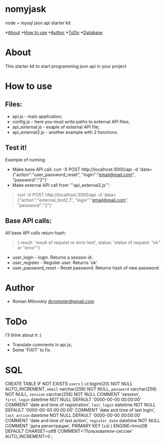 nomyjask
========

node + mysql json api starter kit

*[About](#about)
*[How to use](#howtouse)
*[Author](#author)
*[ToDo](#todo)
*[Database](#sql)

# <a name="about"></a>About
This starter kit to start programming json api in your project

# <a name="howtouse"></a>How to use

## Files:
* api.js - main application;
* config.js - here you must write paths to external API files;
* api_external.js - exaple of external API file;
* api_external2.js - another example with 2 functions.

## Test it!
Example of running: 
* Make base API call:
curl -X POST http://localhost:3000/api -d 'data={"action":"user_password_reset", "login":"email@mail.com", "password":"2"}'
* Make external API call from '''api_external2.js''':
> curl -X POST http://localhost:3000/api -d 'data={"action":"external_test2_1", "login":"email@mail.com", "password":"2"}' 

## Base API calls:
All base API calls return hash: 
> { result: 'result of request or error text', status: 'status of request: "ok" or "error"'}
* user_login - login. Returns a session id.
* user_register - Register user. Returns 'ok'.
* user_password_reset - Reset password. Returns hash of new password.


# <a name="author"></a>Author
* Roman Milovskiy dcromster@gmail.com

# <a name="todo"></a>ToDo
I'll think about it :)

* Translate comments in api.js;
* Some 'FIXIT' to fix.

# <a name="sql"></a>SQL

CREATE TABLE IF NOT EXISTS `users` (
  `id` bigint(20) NOT NULL AUTO_INCREMENT,
  `email` varchar(256) NOT NULL,
  `password` varchar(256) NOT NULL,
  `session` varchar(256) NOT NULL COMMENT 'session',
  `first_login` datetime NOT NULL DEFAULT '0000-00-00 00:00:00' COMMENT 'date and time of registration',
  `last_login` datetime NOT NULL DEFAULT '0000-00-00 00:00:00' COMMENT 'date and time of last login',
  `last_action` datetime NOT NULL DEFAULT '0000-00-00 00:00:00' COMMENT 'date and time of last action',
  `register_date` datetime NOT NULL COMMENT 'дата регистрации',
  PRIMARY KEY (`id`)
) ENGINE=InnoDB  DEFAULT CHARSET=utf8 COMMENT='Пользователи-сессии' AUTO_INCREMENT=0 ;